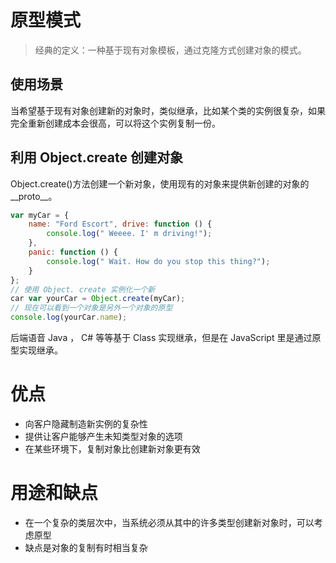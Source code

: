 # 原型模式

>经典的定义：一种基于现有对象模板，通过克隆方式创建对象的模式。

## 使用场景

当希望基于现有对象创建新的对象时，类似继承，比如某个类的实例很复杂，如果完全重新创建成本会很高，可以将这个实例复制一份。

## 利用 Object.create 创建对象

Object.create()方法创建一个新对象，使用现有的对象来提供新创建的对象的__proto__。 
```js
var myCar = {
    name: "Ford Escort", drive: function () {
        console.log(" Weeee. I' m driving!");
    }, 
    panic: function () {
        console.log(" Wait. How do you stop this thing?");
    }
};
// 使用 Object. create 实例化一个新 
car var yourCar = Object.create(myCar);
// 现在可以看到一个对象是另外一个对象的原型 
console.log(yourCar.name);

```

后端语音 Java ， C# 等等基于 Class 实现继承，但是在 JavaScript 里是通过原型实现继承。

# 优点

- 向客户隐藏制造新实例的复杂性
- 提供让客户能够产生未知类型对象的选项
- 在某些环境下，复制对象比创建新对象更有效

# 用途和缺点

- 在一个复杂的类层次中，当系统必须从其中的许多类型创建新对象时，可以考虑原型
- 缺点是对象的复制有时相当复杂
